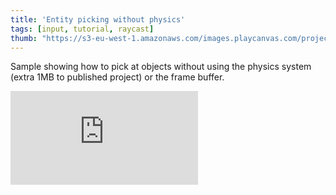 ```yaml
---
title: 'Entity picking without physics'
tags: [input, tutorial, raycast]
thumb: "https://s3-eu-west-1.amazonaws.com/images.playcanvas.com/projects/12/436809/C6979E-image-75.jpg"
---
```


Sample showing how to pick at objects without using the physics system (extra 1MB to published project) or the frame buffer.

<div className="iframe-container">
    <iframe loading="lazy" src="https://playcanv.as/p/Sd7PcPNL/" title="Entity picking without physics" webkitallowfullscreen="true" mozallowfullscreen="true" allow="autoplay" allowfullscreen="true" allowvr="" scrolling="no" frameborder="0" />
</div>
